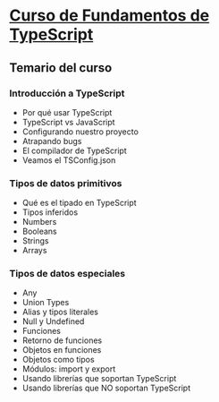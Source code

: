 # [Curso de Fundamentos de TypeScript](https://platzi.com/cursos/typescript/)

## Temario del curso

### Introducción a TypeScript

- Por qué usar TypeScript
- TypeScript vs JavaScript
- Configurando nuestro proyecto
- Atrapando bugs
- El compilador de TypeScript
- Veamos el TSConfig.json

### Tipos de datos primitivos

- Qué es el tipado en TypeScript
- Tipos inferidos
- Numbers
- Booleans
- Strings
- Arrays

### Tipos de datos especiales

- Any
- Union Types
- Alias y tipos literales
- Null y Undefined
- Funciones
- Retorno de funciones
- Objetos en funciones
- Objetos como tipos
- Módulos: import y export
- Usando librerías que soportan TypeScript
- Usando librerías que NO soportan TypeScript
